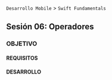  

`Desarrollo Mobile` > `Swift Fundamentals`
	

## Sesión 06: Operadores

### OBJETIVO 




#### REQUISITOS 



#### DESARROLLO

